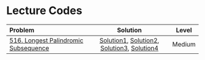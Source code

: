 # Lecture Codes

|  **Problem**  |  **Solution**  |  **Level**  |
|:--------------|:--------------:|:-----------:|
|  [516. Longest Palindromic Subsequence](https://leetcode.com/problems/longest-palindromic-subsequence/description/)  |  [Solution1](https://github.com/kishanrajput23/Love-Babbar-CPP-DSA-Course/blob/main/Lectures/Lecture_136/Lecture_Codes/516_1.cpp), [Solution2](https://github.com/kishanrajput23/Love-Babbar-CPP-DSA-Course/blob/main/Lectures/Lecture_136/Lecture_Codes/516_2.cpp), [Solution3](https://github.com/kishanrajput23/Love-Babbar-CPP-DSA-Course/blob/main/Lectures/Lecture_136/Lecture_Codes/516_3.cpp), [Solution4](https://github.com/kishanrajput23/Love-Babbar-CPP-DSA-Course/blob/main/Lectures/Lecture_136/Lecture_Codes/516_4.cpp)  |  Medium  |

